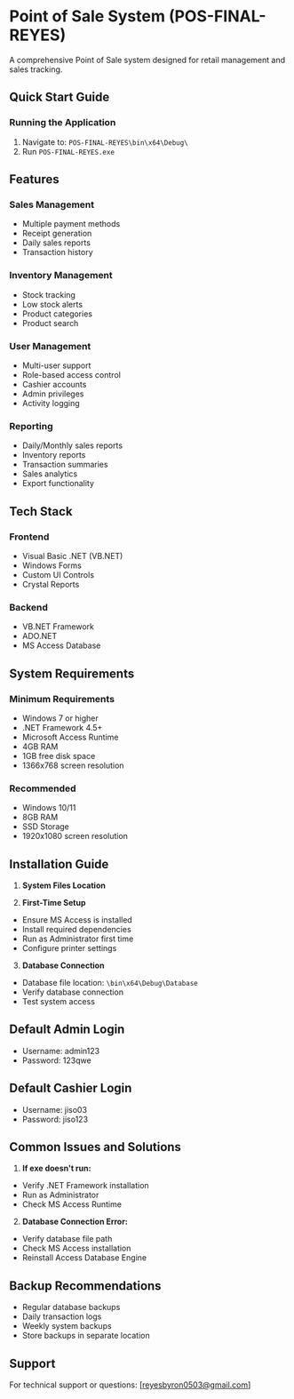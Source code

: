 # Point of Sale System (POS-FINAL-REYES)

A comprehensive Point of Sale system designed for retail management and sales tracking.

## Quick Start Guide

### Running the Application
1. Navigate to: `POS-FINAL-REYES\bin\x64\Debug\`
2. Run `POS-FINAL-REYES.exe`

## Features

### Sales Management
- Multiple payment methods
- Receipt generation
- Daily sales reports
- Transaction history

### Inventory Management
- Stock tracking
- Low stock alerts
- Product categories
- Product search

### User Management
- Multi-user support
- Role-based access control
- Cashier accounts
- Admin privileges
- Activity logging

### Reporting
- Daily/Monthly sales reports
- Inventory reports
- Transaction summaries
- Sales analytics
- Export functionality


## Tech Stack

### Frontend
- Visual Basic .NET (VB.NET)
- Windows Forms
- Custom UI Controls
- Crystal Reports

### Backend
- VB.NET Framework
- ADO.NET
- MS Access Database


## System Requirements

### Minimum Requirements
- Windows 7 or higher
- .NET Framework 4.5+
- Microsoft Access Runtime
- 4GB RAM
- 1GB free disk space
- 1366x768 screen resolution

### Recommended
- Windows 10/11
- 8GB RAM
- SSD Storage
- 1920x1080 screen resolution

## Installation Guide

1. **System Files Location**

2. **First-Time Setup**
- Ensure MS Access is installed
- Install required dependencies
- Run as Administrator first time
- Configure printer settings

3. **Database Connection**
- Database file location: `\bin\x64\Debug\Database`
- Verify database connection
- Test system access

## Default Admin Login
- Username: admin123  
- Password: 123qwe

## Default Cashier Login
- Username: jiso03
- Password: jiso123

## Common Issues and Solutions

1. **If exe doesn't run:**
- Verify .NET Framework installation
- Run as Administrator
- Check MS Access Runtime

2. **Database Connection Error:**
- Verify database file path
- Check MS Access installation
- Reinstall Access Database Engine

## Backup Recommendations
- Regular database backups
- Daily transaction logs
- Weekly system backups
- Store backups in separate location

## Support
For technical support or questions:
[reyesbyron0503@gmail.com]
